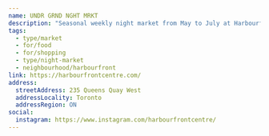 ```yaml
---
name: UNDR GRND NGHT MRKT
description: "Seasonal weekly night market from May to July at Harbourfront Centre, featuring food, music, and vendors."
tags:
  - type/market
  - for/food
  - for/shopping
  - type/night-market
  - neighbourhood/harbourfront
link: https://harbourfrontcentre.com/
address:
  streetAddress: 235 Queens Quay West
  addressLocality: Toronto
  addressRegion: ON
social:
  instagram: https://www.instagram.com/harbourfrontcentre/
---
```

